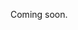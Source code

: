 Coming soon.

<!--
  @todo
  Explain how the following URL parameters work / what they are for:
    languages[]
    completedLanguages[]
    mainLanguage
-->
